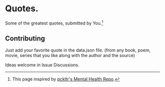 # Quotes.
Some of the greatest quotes, submitted by You.[^1]

## Contributing
Just add your favorite quote in the data.json file. (from any book, poem, movie, series that you like along with the author and the source)

Ideas welcome in Issue Discussions.

[^1]: This page inspired by [pckltr's Mental Health Repo](https://github.com/pckltr/mental-health).
